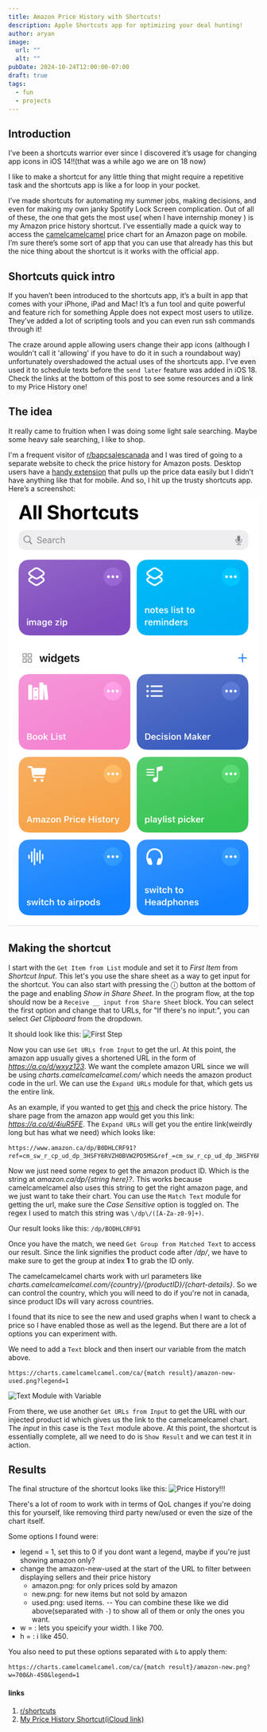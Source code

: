 ```yaml
---
title: Amazon Price History with Shortcuts! 
description: Apple Shortcuts app for optimizing your deal hunting!
author: aryan
image:
  url: ""
  alt: ""
pubDate: 2024-10-24T12:00:00-07:00
draft: true
tags:
  - fun
  - projects
---
```


## Introduction
I’ve been a shortcuts warrior ever since I discovered it’s usage for changing app icons in iOS 14!!(that was a while ago we are on 18 now)

I like to make a shortcut for any little thing that might require a repetitive task and the shortcuts app is like a for loop in your pocket. 

I’ve made shortcuts for automating my summer jobs, making decisions, and even for making my own janky Spotify Lock Screen complication. Out of all of these, the one that gets the most use( when I have internship money ) is my Amazon price history shortcut. I’ve essentially made a quick way to access the [camelcamelcamel](https://camelcamelcamel.com) price chart for an Amazon page on mobile. I’m sure there’s some sort of app that you can use that already has this but the nice thing about the shortcut is it works with the official app.

## Shortcuts quick intro

If you haven’t been introduced to the shortcuts app, it’s a built in app that comes with your iPhone, iPad and Mac! It’s a fun tool and quite powerful and feature rich for something Apple does not expect most users to utilize. They’ve added a lot of scripting tools and you can even run ssh commands through it! 

The craze around apple allowing users change their app icons (although I wouldn't call it 'allowing' if you have to do it in such a roundabout way) unfortunately overshadowed the actual uses of the shortcuts app. I've even used it to schedule texts before the `send later` feature was added in iOS 18. Check the links at the bottom of this post to see some resources and a link to my Price History one!

## The idea
It really came to fruition when I was doing some light sale searching. Maybe some heavy sale searching, I like to shop.

I'm a frequent visitor of [r/bapcsalescanada](https://reddit.com/r/bapcsalescanada) and I was tired of going to a separate website to check the price history for Amazon posts. Desktop users have a [handy extension](https://camelcamelcamel.com/) that pulls up the price data easily but I didn’t have anything like that for mobile. And so, I hit up the trusty shortcuts app. Here’s a screenshot:

![Shortcuts Homepage](../../assets/shortcuts/homeview.jpg)

## Making the shortcut
I start with the `Get Item from List` module and set it to *First Item* from *Shortcut Input*. This let's you use the share sheet as a way to get input for the shortcut. You can also start with pressing the ⓘ button at the bottom of the page and enabling *Show in Share Sheet*. In the program flow, at the top should now be a `Receive __ input from Share Sheet` block. You can select the first option and change that to URLs, for "If there's no input:", you can select *Get Clipboard* from the dropdown. 

It should look like this:
![First Step](../../assets/shortcuts/)

Now you can use `Get URLs from Input` to get the url. At this point, the amazon app usually gives a shortened URL in the form of *https://a.co/d/wxyz123*. We want the complete amazon URL since we will be using *charts.camelcamelcamel.com/* which needs the amazon product code in the url. We can use the `Expand URLs` module for that, which gets us the entire link. 

As an example, if you wanted to get [this](https://a.co/d/4iuR5FE) and check the price history. The share page from the amazon app would get you this link: *https://a.co/d/4iuR5FE*. The `Expand URLs` will get you the entire link(weirdly long but has what we need) which looks like:

```
https://www.amazon.ca/dp/B0DHLCRF91?ref=cm_sw_r_cp_ud_dp_3HSFY6RVZH0BVW2PD5MS&ref_=cm_sw_r_cp_ud_dp_3HSFY6RVZH0BVW2PD5MS&social_share=cm_sw_r_cp_ud_dp_3HSFY6RVZH0BVW2PD5MS&peakEvent=5&dealEvent=0&skipTwisterOG=1
```

Now we just need some regex to get the amazon product ID. Which is the string at *amazon.ca/dp/{string here}?*. This works because camelcamelcamel also uses this string to get the right amazon page, and we just want to take their chart. You can use the `Match Text` module for getting the url, make sure the *Case Sensitive* option is toggled on. The regex I used to match this string was `\/dp\/([A-Za-z0-9]+)`. 

Our result looks like this: `/dp/BODHLCRF91`

Once you have the match, we need `Get Group from Matched Text` to access our result. Since the link signifies the product code after */dp/*, we have to make sure to get the group at index **1** to grab the ID only. 

The camelcamelcamel charts work with url parameters like *charts.camelcamelcamel.com/{country}/{productID}/{chart-details}*. So we can control the country, which you will need to do if you're not in canada, since product IDs will vary across countries.

I found that its nice to see the new and used graphs when I want to check a price so I have enabled those as well as the legend. But there are a lot of options you can experiment with. 

We need to add a `Text` block and then insert our variable from the match above.
```
https://charts.camelcamelcamel.com/ca/{match result}/amazon-new-used.png?legend=1
``` 
![Text Module with Variable](../../assets/shortcuts/)

From there, we use another `Get URLs from Input` to get the URL with our injected product id which gives us the link to the camelcamelcamel chart. The *input* in this case is the `Text` module above. At this point, the shortcut is essentially complete, all we need to do is `Show Result` and we can test it in action. 

## Results 
The final structure of the shortcut looks like this:
![Price History!!!](../../assets/shortcuts/)

There's a lot of room to work with in terms of QoL changes if you're doing this for yourself, like removing third party new/used or even the size of the chart itself. 

Some options I found were:
   - legend = 1, set this to 0 if you dont want a legend, maybe if you're just showing amazon only?
   - change the amazon-new-used at the start of the URL to filter between displaying sellers and their price history
      - amazon.png: for only prices sold by amazon
      - new.png: for new items but not sold by amazon
      - used.png: used items.
   -- You can combine these like we did above(separated with `-`) to show all of them or only the ones you want.
   - w = <width> : lets you speicify your width. I like 700.
   - h = <height> : i like 450.

You also need to put these options separated with `&` to apply them:
```
https://charts.camelcamelcamel.com/ca/{match result}/amazon-new.png?w=700&h-450&legend=1
``` 

#### links
1. [r/shortcuts](https://reddit.com/r/shortcuts)
2. [My Price History Shortcut(iCloud link)](https://www.icloud.com/shortcuts/bc44756f7f5e4bbeb271cbc676c2d019)
